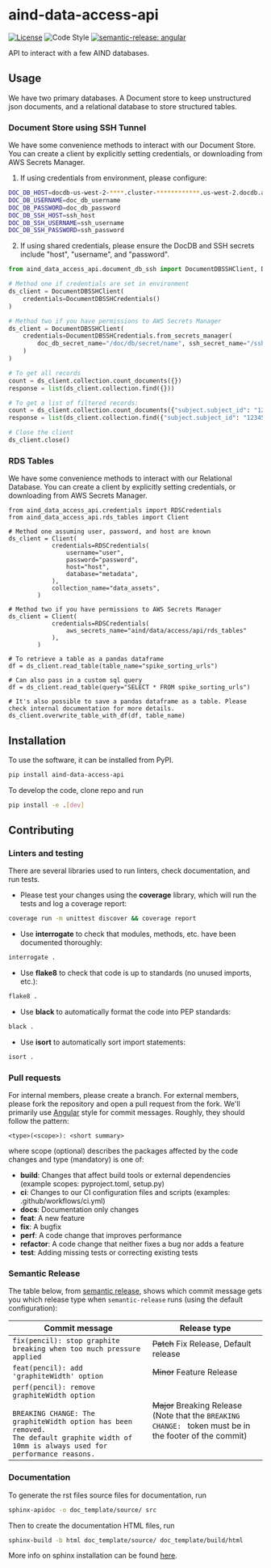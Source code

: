# aind-data-access-api

[![License](https://img.shields.io/badge/license-MIT-brightgreen)](LICENSE)
![Code Style](https://img.shields.io/badge/code%20style-black-black)
[![semantic-release: angular](https://img.shields.io/badge/semantic--release-angular-e10079?logo=semantic-release)](https://github.com/semantic-release/semantic-release)

API to interact with a few AIND databases.

## Usage
We have two primary databases. A Document store to keep unstructured json documents, and a relational database to store structured tables.

### Document Store using SSH Tunnel
We have some convenience methods to interact with our Document Store. You can create a client by explicitly setting credentials, or downloading from AWS Secrets Manager.

1. If using credentials from environment, please configure:
```sh
DOC_DB_HOST=docdb-us-west-2-****.cluster-************.us-west-2.docdb.amazonaws.com
DOC_DB_USERNAME=doc_db_username
DOC_DB_PASSWORD=doc_db_password
DOC_DB_SSH_HOST=ssh_host
DOC_DB_SSH_USERNAME=ssh_username
DOC_DB_SSH_PASSWORD=ssh_password
```

2. If using shared credentials, please ensure the DocDB and SSH secrets include "host", "username", and "password".
```python
from aind_data_access_api.document_db_ssh import DocumentDBSSHClient, DocumentDBSSHCredentials

# Method one if credentials are set in environment
ds_client = DocumentDBSSHClient(
    credentials=DocumentDBSSHCredentials()
)

# Method two if you have permissions to AWS Secrets Manager
ds_client = DocumentDBSSHClient(
    credentials=DocumentDBSSHCredentials.from_secrets_manager(
        doc_db_secret_name="/doc/db/secret/name", ssh_secret_name="/ssh/tunnel/secret/name"
    )
)

# To get all records
count = ds_client.collection.count_documents({})
response = list(ds_client.collection.find({}))

# To get a list of filtered records:
count = ds_client.collection.count_documents({"subject.subject_id": "123456"})
response = list(ds_client.collection.find({"subject.subject_id": "123456"}))

# Close the client
ds_client.close()
```

### RDS Tables
We have some convenience methods to interact with our Relational Database. You can create a client by explicitly setting credentials, or downloading from AWS Secrets Manager.
```
from aind_data_access_api.credentials import RDSCredentials
from aind_data_access_api.rds_tables import Client

# Method one assuming user, password, and host are known
ds_client = Client(
            credentials=RDSCredentials(
                username="user",
                password="password",
                host="host",
                database="metadata",
            ),
            collection_name="data_assets",
        )

# Method two if you have permissions to AWS Secrets Manager
ds_client = Client(
            credentials=RDSCredentials(
                aws_secrets_name="aind/data/access/api/rds_tables"
            ),
        )

# To retrieve a table as a pandas dataframe
df = ds_client.read_table(table_name="spike_sorting_urls")

# Can also pass in a custom sql query
df = ds_client.read_table(query="SELECT * FROM spike_sorting_urls")

# It's also possible to save a pandas dataframe as a table. Please check internal documentation for more details.
ds_client.overwrite_table_with_df(df, table_name)
```

## Installation
To use the software, it can be installed from PyPI.
```bash
pip install aind-data-access-api
```

To develop the code, clone repo and run
```bash
pip install -e .[dev]
```

## Contributing

### Linters and testing

There are several libraries used to run linters, check documentation, and run tests.

- Please test your changes using the **coverage** library, which will run the tests and log a coverage report:

```bash
coverage run -m unittest discover && coverage report
```

- Use **interrogate** to check that modules, methods, etc. have been documented thoroughly:

```bash
interrogate .
```

- Use **flake8** to check that code is up to standards (no unused imports, etc.):
```bash
flake8 .
```

- Use **black** to automatically format the code into PEP standards:
```bash
black .
```

- Use **isort** to automatically sort import statements:
```bash
isort .
```

### Pull requests

For internal members, please create a branch. For external members, please fork the repository and open a pull request from the fork. We'll primarily use [Angular](https://github.com/angular/angular/blob/main/CONTRIBUTING.md#commit) style for commit messages. Roughly, they should follow the pattern:
```text
<type>(<scope>): <short summary>
```

where scope (optional) describes the packages affected by the code changes and type (mandatory) is one of:

- **build**: Changes that affect build tools or external dependencies (example scopes: pyproject.toml, setup.py)
- **ci**: Changes to our CI configuration files and scripts (examples: .github/workflows/ci.yml)
- **docs**: Documentation only changes
- **feat**: A new feature
- **fix**: A bugfix
- **perf**: A code change that improves performance
- **refactor**: A code change that neither fixes a bug nor adds a feature
- **test**: Adding missing tests or correcting existing tests

### Semantic Release

The table below, from [semantic release](https://github.com/semantic-release/semantic-release), shows which commit message gets you which release type when `semantic-release` runs (using the default configuration):

| Commit message                                                                                                                                                                                   | Release type                                                                                                    |
| ------------------------------------------------------------------------------------------------------------------------------------------------------------------------------------------------ | --------------------------------------------------------------------------------------------------------------- |
| `fix(pencil): stop graphite breaking when too much pressure applied`                                                                                                                             | ~~Patch~~ Fix Release, Default release                                                                          |
| `feat(pencil): add 'graphiteWidth' option`                                                                                                                                                       | ~~Minor~~ Feature Release                                                                                       |
| `perf(pencil): remove graphiteWidth option`<br><br>`BREAKING CHANGE: The graphiteWidth option has been removed.`<br>`The default graphite width of 10mm is always used for performance reasons.` | ~~Major~~ Breaking Release <br /> (Note that the `BREAKING CHANGE: ` token must be in the footer of the commit) |

### Documentation
To generate the rst files source files for documentation, run
```bash
sphinx-apidoc -o doc_template/source/ src 
```
Then to create the documentation HTML files, run
```bash
sphinx-build -b html doc_template/source/ doc_template/build/html
```
More info on sphinx installation can be found [here](https://www.sphinx-doc.org/en/master/usage/installation.html).
